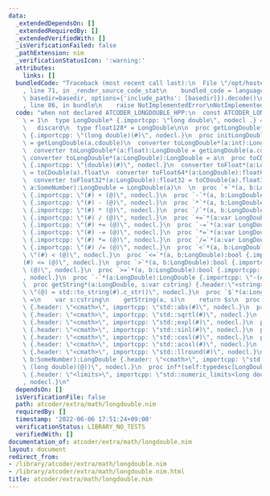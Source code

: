 ```yaml
---
data:
  _extendedDependsOn: []
  _extendedRequiredBy: []
  _extendedVerifiedWith: []
  _isVerificationFailed: false
  _pathExtension: nim
  _verificationStatusIcon: ':warning:'
  attributes:
    links: []
  bundledCode: "Traceback (most recent call last):\n  File \"/opt/hostedtoolcache/Python/3.10.5/x64/lib/python3.10/site-packages/onlinejudge_verify/documentation/build.py\"\
    , line 71, in _render_source_code_stat\n    bundled_code = language.bundle(stat.path,\
    \ basedir=basedir, options={'include_paths': [basedir]}).decode()\n  File \"/opt/hostedtoolcache/Python/3.10.5/x64/lib/python3.10/site-packages/onlinejudge_verify/languages/nim.py\"\
    , line 86, in bundle\n    raise NotImplementedError\nNotImplementedError\n"
  code: "when not declared ATCODER_LONGDOUBLE_HPP:\n  const ATCODER_LONGDOUBLE_HPP*\
    \ = 1\n  type LongDouble* {.importcpp: \"long double\", nodecl .} = object\n \
    \   discard\n  type float128* = LongDouble\n\n  proc getLongDouble*(a:SomeNumber):LongDouble\
    \ {.importcpp: \"(long double)(#)\", nodecl.}\n  proc initLongDouble*(a:float):LongDouble\
    \ = getLongDouble(a.cdouble)\n  converter toLongDouble*(a:int):LongDouble = getLongDouble(a.cint)\n\
    \  converter toLongDouble*(a:float):LongDouble = getLongDouble(a.cdouble)\n# \
    \ converter toLongDouble*(a:LongDouble):LongDouble = a\n  proc toCDouble*(a:LongDouble):cdouble\
    \ {.importcpp: \"(double)(#)\", nodecl.}\n  converter toFloat*(a:LongDouble):float\
    \ = toCDouble(a).float\n  converter toFloat64*(a:LongDouble):float64 = toCDouble(a).float64\n\
    \  converter toFloat32*(a:LongDouble):float32 = toCDouble(a).float32\n  proc init*(T:typedesc[LongDouble],\
    \ a:SomeNumber):LongDouble = LongDouble(a)\n  \n  proc `+`*(a, b:LongDouble):LongDouble\
    \ {.importcpp: \"(#) + (@)\", nodecl.}\n  proc `-`*(a, b:LongDouble):LongDouble\
    \ {.importcpp: \"(#) - (@)\", nodecl.}\n  proc `*`*(a, b:LongDouble):LongDouble\
    \ {.importcpp: \"(#) * (@)\", nodecl.}\n  proc `/`*(a, b:LongDouble):LongDouble\
    \ {.importcpp: \"(#) / (@)\", nodecl.}\n  proc `+=`*(a:var LongDouble, b:LongDouble)\
    \ {.importcpp: \"(#) += (@)\", nodecl.}\n  proc `-=`*(a:var LongDouble, b:LongDouble)\
    \ {.importcpp: \"(#) -= (@)\", nodecl.}\n  proc `*=`*(a:var LongDouble, b:LongDouble)\
    \ {.importcpp: \"(#) *= (@)\", nodecl.}\n  proc `/=`*(a:var LongDouble, b:LongDouble)\
    \ {.importcpp: \"(#) /= (@)\", nodecl.}\n  proc `<`*(a, b:LongDouble):bool {.importcpp:\
    \ \"(#) < (@)\", nodecl.}\n  proc `<=`*(a, b:LongDouble):bool {.importcpp: \"\
    (#) <= (@)\", nodecl.}\n  proc `>`*(a, b:LongDouble):bool {.importcpp: \"(#) >\
    \ (@)\", nodecl.}\n  proc `>=`*(a, b:LongDouble):bool {.importcpp: \"(#) >= (@)\"\
    , nodecl.}\n  proc `-`*(a:LongDouble):LongDouble {.importcpp: \"-(#)\", nodecl.}\n\
    \  proc getString*(a:LongDouble, s:var cstring) {.header:\"<string>\", importcpp:\
    \ \"(@) = std::to_string(#).c_str()\", nodecl.}\n  proc `$`*(a:LongDouble):string\
    \ =\n    var s:cstring\n    getString(a, s)\n    return $s\n  proc `abs`*(a:LongDouble):LongDouble\
    \ {.header: \"<cmath>\", importcpp: \"std::abs(#)\", nodecl.}\n  proc `sqrt`*(a:LongDouble):LongDouble\
    \ {.header: \"<cmath>\", importcpp: \"std::sqrtl(#)\", nodecl.}\n  proc `exp`*(a:LongDouble):LongDouble\
    \ {.header: \"<cmath>\", importcpp: \"std:;expl(#)\", nodecl.}\n  proc `sin`*(a:LongDouble):LongDouble\
    \ {.header: \"<cmath>\", importcpp: \"std::sinl(#)\", nodecl.}\n  proc `cos`*(a:LongDouble):LongDouble\
    \ {.header: \"<cmath>\", importcpp: \"std::cosl(#)\", nodecl.}\n  proc `acos`*(a:LongDouble):LongDouble\
    \ {.header: \"<cmath>\", importcpp: \"std::acosl(#)\", nodecl.}\n  proc `llround`*(a:LongDouble):int\
    \ {.header: \"<cmath>\", importcpp: \"std::llround(#)\", nodecl.}\n  proc `pow`*(a:LongDouble,\
    \ b:SomeNumber):LongDouble {.header: \"<cmath>\", importcpp: \"std::powl((#),\
    \ (long double)(@))\", nodecl.}\n  proc inf*(self:typedesc[LongDouble]):LongDouble\
    \ {.header: \"<limits>\", importcpp: \"std::numeric_limits<long double>::infinity()\"\
    , nodecl.}\n"
  dependsOn: []
  isVerificationFile: false
  path: atcoder/extra/math/longdouble.nim
  requiredBy: []
  timestamp: '2022-06-06 17:51:24+09:00'
  verificationStatus: LIBRARY_NO_TESTS
  verifiedWith: []
documentation_of: atcoder/extra/math/longdouble.nim
layout: document
redirect_from:
- /library/atcoder/extra/math/longdouble.nim
- /library/atcoder/extra/math/longdouble.nim.html
title: atcoder/extra/math/longdouble.nim
---
```

